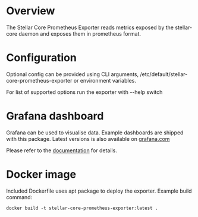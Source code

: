 # Overview

The Stellar Core Prometheus Exporter reads metrics exposed by the
stellar-core daemon and exposes them in prometheus format.

# Configuration

Optional config can be provided using CLI arguments, /etc/default/stellar-core-prometheus-exporter
or environment variables.

For list of supported options run the exporter with --help switch

# Grafana dashboard

Grafana can be used to visualise data. Example dashboards are shipped with this
package. Latest versions is also available on [grafana.com](https://grafana.com/orgs/stellar/dashboards)

Please refer to the [documentation](https://github.com/stellar/packages/blob/master/docs/monitoring.md)
for details.

# Docker image

Included Dockerfile uses apt package to deploy the exporter. Example build command:
```
docker build -t stellar-core-prometheus-exporter:latest .
```
